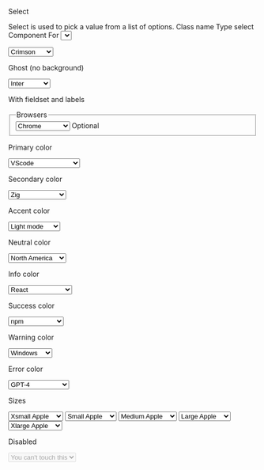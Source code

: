 Select

Select is used to pick a value from a list of options.
Class name
Type
select Component
For <select> element
select-ghost
Style
ghost style
select-neutral
Color
neutral color
select-primary
Color
primary color
select-secondary
Color
secondary color
select-accent
Color
accent color
select-info
Color
info color
select-success
Color
success color
select-warning
Color
warning color
select-error
Color
error color
select-xs
Size
Extra small size
select-sm
Size
Small size
select-md
Size
Medium size [Default]
select-lg
Size
Large size
select-xl
Size
Extra large size
Select

<select defaultValue="Pick a color" className="select">
  <option disabled={true}>Pick a color</option>
  <option>Crimson</option>
  <option>Amber</option>
  <option>Velvet</option>
</select>

Ghost (no background)

<select defaultValue="Pick a font" className="select select-ghost">
  <option disabled={true}>Pick a font</option>
  <option>Inter</option>
  <option>Poppins</option>
  <option>Raleway</option>
</select>

With fieldset and labels

<fieldset className="fieldset">
  <legend className="fieldset-legend">Browsers</legend>
  <select defaultValue="Pick a browser" className="select">
    <option disabled={true}>Pick a browser</option>
    <option>Chrome</option>
    <option>FireFox</option>
    <option>Safari</option>
  </select>
  <span className="label">Optional</span>
</fieldset>

Primary color

<select defaultValue="Pick a text editor" className="select select-primary">
  <option disabled={true}>Pick a text editor</option>
  <option>VScode</option>
  <option>VScode fork</option>
  <option>Another VScode fork</option>
</select>

Secondary color

<select defaultValue="Pick a language" className="select select-secondary">
  <option disabled={true}>Pick a language</option>
  <option>Zig</option>
  <option>Go</option>
  <option>Rust</option>
</select>

Accent color

<select defaultValue="Color scheme" className="select select-accent">
  <option disabled={true}>Color scheme</option>
  <option>Light mode</option>
  <option>Dark mode</option>
  <option>System</option>
</select>

Neutral color

<select defaultValue="Server location" className="select select-neutral">
  <option disabled={true}>Server location</option>
  <option>North America</option>
  <option>EU west</option>
  <option>South East Asia</option>
</select>

Info color

<select defaultValue="Pick a Framework" className="select select-info">
  <option disabled={true}>Pick a Framework</option>
  <option>React</option>
  <option>Vue</option>
  <option>Angular</option>
</select>

Success color

<select defaultValue="Pick a Runtime" className="select select-success">
  <option disabled={true}>Pick a Runtime</option>
  <option>npm</option>
  <option>Bun</option>
  <option>yarn</option>
</select>

Warning color

<select defaultValue="Pick an OS" className="select select-warning">
  <option disabled={true}>Pick an OS</option>
  <option>Windows</option>
  <option>MacOS</option>
  <option>Linux</option>
</select>

Error color

<select defaultValue="Pick an AI Model" className="select select-error">
  <option disabled={true}>Pick an AI Model</option>
  <option>GPT-4</option>
  <option>Claude</option>
  <option>Llama</option>
</select>

Sizes

<select defaultValue="Xsmall" className="select select-xs">
  <option disabled={true}>Xsmall</option>
  <option>Xsmall Apple</option>
  <option>Xsmall Orange</option>
  <option>Xsmall Tomato</option>
</select>
<select defaultValue="Small" className="select select-sm">
  <option disabled={true}>Small</option>
  <option>Small Apple</option>
  <option>Small Orange</option>
  <option>Small Tomato</option>
</select>
<select defaultValue="Medium" className="select select-md">
  <option disabled={true}>Medium</option>
  <option>Medium Apple</option>
  <option>Medium Orange</option>
  <option>Medium Tomato</option>
</select>
<select defaultValue="Large" className="select select-lg">
  <option disabled={true}>Large</option>
  <option>Large Apple</option>
  <option>Large Orange</option>
  <option>Large Tomato</option>
</select>
<select defaultValue="Xlarge" className="select select-xl">
  <option disabled={true}>Xlarge</option>
  <option>Xlarge Apple</option>
  <option>Xlarge Orange</option>
  <option>Xlarge Tomato</option>
</select>

Disabled

<select className="select" disabled={true}>
  <option>You can't touch this</option>
</select>

